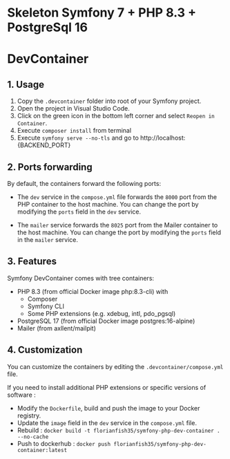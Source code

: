 # Skeleton Symfony 7 + PHP 8.3 + PostgreSql 16


# DevContainer
## 1. Usage
1. Copy the `.devcontainer` folder into root of your Symfony project.
2. Open the project in Visual Studio Code.
3. Click on the green icon in the bottom left corner and select `Reopen in Container`.
4. Execute `composer install` from terminal
5. Execute `symfony serve --no-tls` and go to http://localhost:{BACKEND_PORT}

## 2. Ports forwarding
By default, the containers forward the following ports:

- The `dev` service in the `compose.yml` file forwards the `8000` port from the PHP container to the host machine. You can change the port by modifying the `ports` field in the `dev` service.

- The `mailer` service forwards the `8025` port from the Mailer container to the host machine. You can change the port by modifying the `ports` field in the `mailer` service.

## 3. Features
Symfony DevContainer comes with tree containers:

- PHP 8.3 (from official Docker image php:8.3-cli) with
  - Composer
  - Symfony CLI
  - Some PHP extensions (e.g. xdebug, intl, pdo_pgsql)
- PostgreSQL 17 (from official Docker image postgres:16-alpine)
- Mailer (from axllent/mailpit)

## 4. Customization
You can customize the containers by editing the `.devcontainer/compose.yml` file.

If you need to install additional PHP extensions or specific versions of software :
- Modify the `Dockerfile`, build and push the image to your Docker registry.
- Update the `image` field in the `dev` service in the `compose.yml` file.
- Rebuild : `docker build -t florianfish35/symfony-php-dev-container . --no-cache`
- Push to dockerhub : `docker push florianfish35/symfony-php-dev-container:latest`
